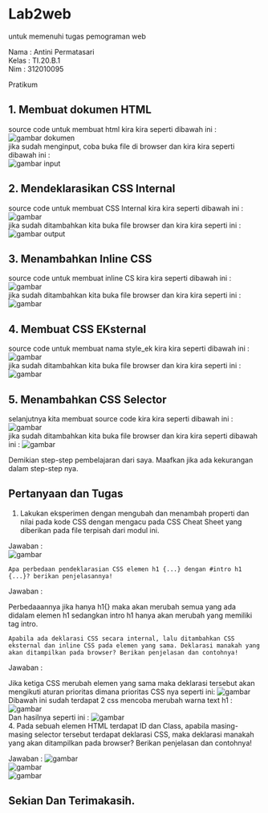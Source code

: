 # Lab2web
untuk memenuhi tugas pemograman web

Nama    : Antini Permatasari<br>
Kelas   : TI.20.B.1<br>
Nim     : 312010095<br>

Pratikum<br>
## 1. Membuat dokumen HTML
source code untuk membuat html kira kira seperti dibawah ini :<br>
![gambar dokumen](Gambar/gambar%20ke%201.PNG)<br>
jika sudah menginput, coba buka file di browser dan kira kira seperti dibawah ini :<br>
![gambar input](Gambar/gambar%201a.PNG)<br>
## 2. Mendeklarasikan CSS Internal
source code untuk membuat CSS Internal kira kira seperti dibawah ini :
![gambar](Gambar/gambar%20ke%202.PNG)<br>
jika sudah ditambahkan kita buka file browser dan kira kira seperti ini :
![gambar output](Gambar/gambar%202a.PNG)<br>
## 3. Menambahkan Inline CSS
source code untuk membuat inline CS kira kira seperti dibawah ini :
![gambar](Gambar/gambar%20ke%205.PNG)<br>
jika sudah ditambahkan kita buka file browser dan kira kira seperti ini :
![gambar](Gambar/gambar%203a.PNG)<br>
## 4. Membuat CSS EKsternal
source code untuk membuat nama style_ek kira kira seperti dibawah ini :
![gambar](Gambar/gambar%20ke%204.PNG)<br>
jika sudah ditambahkan kita buka file browser dan kira kira seperti ini :
![gambar](Gambar/Gambar%204a.PNG)<br>
## 5. Menambahkan CSS Selector
selanjutnya kita membuat source code kira kira seperti dibawah ini :
![gambar](Gambar/gambar%20ke%204.PNG)<br>
jika sudah ditambahkan kita buka file browser dan kira kira seperti dibawah ini :
![gambar](Gambar/gambar%20ke%206.PNG)<br>

Demikian step-step pembelajaran dari saya.
Maafkan jika ada kekurangan dalam step-step nya.<br>


## Pertanyaan dan Tugas<br>
1. Lakukan eksperimen dengan mengubah dan menambah properti dan nilai pada kode CSS dengan mengacu pada CSS Cheat Sheet yang diberikan pada file terpisah dari modul ini.<br>

Jawaban : <br>
![gambar](Gambar/Gambar%20ke%208.PNG)<br>

    Apa perbedaan pendeklarasian CSS elemen h1 {...} dengan #intro h1 {...}? berikan penjelasannya!

Jawaban :

Perbedaaannya jika hanya h1{} maka akan merubah semua yang ada didalam elemen h1 sedangkan intro h1 hanya akan merubah yang memiliki tag intro.

    Apabila ada deklarasi CSS secara internal, lalu ditambahkan CSS eksternal dan inline CSS pada elemen yang sama. Deklarasi manakah yang akan ditampilkan pada browser? Berikan penjelasan dan contohnya!

Jawaban :

Jika ketiga CSS merubah elemen yang sama maka deklarasi tersebut akan mengikuti aturan prioritas dimana prioritas CSS nya seperti ini:
![gambar](Gambar/Gambar9.PNG)<br>
Dibawah ini sudah terdapat 2 css mencoba merubah warna text h1 :
![gambar](Gambar/gambar%20ke%207.PNG)<br>
Dan hasilnya seperti ini : 
![gambar](Gambar/Gambar%20ke%209.PNG)<br>
4. 
    Pada sebuah elemen HTML terdapat ID dan Class, apabila masing-masing selector tersebut terdapat deklarasi CSS, maka deklarasi manakah yang akan ditampilkan pada browser? Berikan penjelasan dan contohnya! 

Jawaban :
![gambar](Gambar/gambar%20ke%207.PNG)<br>
![gambar](Gambar/Gambar%20ke%2010.PNG)<br>
![gambar](Gambar/Gambar%20ke%209.PNG)<br>

## Sekian Dan Terimakasih.
